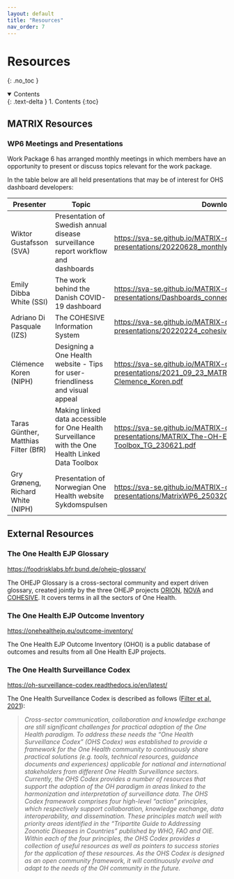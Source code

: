 ```yaml
---
layout: default
title: "Resources"
nav_order: 7
---
```


# Resources
{: .no_toc }

<details open markdown="block">
  <summary>
    Contents
  </summary>
  {: .text-delta }
1. Contents
{:toc}
</details>

## MATRIX Resources

### WP6 Meetings and Presentations
Work Package 6 has arranged monthly meetings in which members have an opportunity to present or discuss topics relevant for the work package.

In the table below are all held presentations that may be of interest for OHS dashboard developers:

| Presenter                           | Topic                                                                                             | Download link                                                                                                                       |
| ------------------------------------ | ------------------------------------------------------------------------------------------------- | ------------------------------------------------------------------------------------------------------------------------------------ |
| Wiktor Gustafsson (SVA)              | Presentation of Swedish annual disease surveillance report workflow and dashboards                | [https://sva-se.github.io/MATRIX-dashboards/<br>presentations/20220628_monthly_meeting_presentation.pdf](https://sva-se.github.io/MATRIX-dashboards/presentations/20220628_monthly_meeting_presentation.pdf)          |                                                                                                                                   |
| Emily Dibba White (SSI)              | The work behind the Danish COVID-19 dashboard                                                     | [https://sva-se.github.io/MATRIX-dashboards/<br>presentations/Dashboards_connecting_people_2022.04.19.pdf](https://sva-se.github.io/MATRIX-dashboards/presentations/Dashboards_connecting_people_2022.04.19.pdf) |
| Adriano Di Pasquale (IZS)            | The COHESIVE Information System                                                                   | [https://sva-se.github.io/MATRIX-dashboards/<br>presentations/20220224_cohesive-system.pdf](https://sva-se.github.io/MATRIX-dashboards/presentations/20220224_cohesive-system.pdf)  |
| Clémence Koren (NIPH)                | Designing a One Health website - Tips for user-friendliness and visual appeal                     | [https://sva-se.github.io/MATRIX-dashboards/<br>presentations/2021_09_23_MATRIX_presentation_userfriendliness_<br>Clemence_Koren.pdf](https://sva-se.github.io/MATRIX-dashboards/presentations/2021_09_23_MATRIX_presentation_userfriendliness_Clemence_Koren.pdf)  |
| Taras Günther, Matthias Filter (BfR) | Making linked data accessible for One Health Surveillance with the One Health Linked Data Toolbox | [https://sva-se.github.io/MATRIX-dashboards/<br>presentations/MATRIX_The-OH-EJP-LOD-Toolbox_TG_230621.pdf](https://sva-se.github.io/MATRIX-dashboards/presentations/MATRIX_The-OH-EJP-LOD-Toolbox_TG_230621.pdf) |
| Gry Grøneng, Richard White (NIPH)    | Presentation of Norwegian One Health website Sykdomspulsen                                        | [https://sva-se.github.io/MATRIX-dashboards/<br>presentations/MatrixWP6_25032021.pdf](https://sva-se.github.io/MATRIX-dashboards/presentations/MatrixWP6_25032021.pdf)  |

## External Resources

### The One Health EJP Glossary
https://foodrisklabs.bfr.bund.de/ohejp-glossary/

The OHEJP Glossary is a cross-sectoral community and expert driven glossary, created jointly by the three OHEJP projects [ORION](https://onehealthejp.eu/jip-orion/), [NOVA](https://onehealthejp.eu/jrp-nova/) and [COHESIVE](https://onehealthejp.eu/jip-cohesive/). It covers terms in all the sectors of One Health.

### The One Health EJP Outcome Inventory
https://onehealthejp.eu/outcome-inventory/

The One Health EJP Outcome Inventory (OHOI) is a public database of outcomes and results from all One Health EJP projects.

### The One Health Surveillance Codex
https://oh-surveillance-codex.readthedocs.io/en/latest/

The One Health Surveillance Codex is described as follows ([Filter et al, 2021](https://www.sciencedirect.com/science/article/pii/S2352771421000239)):

>*Cross-sector communication, collaboration and knowledge exchange are still significant challenges for practical adoption of the One Health paradigm. To address these needs the “One Health Surveillance Codex” (OHS Codex) was established to provide a framework for the One Health community to continuously share practical solutions (e.g. tools, technical resources, guidance documents and experiences) applicable for national and international stakeholders from different One Health Surveillance sectors. Currently, the OHS Codex provides a number of resources that support the adoption of the OH paradigm in areas linked to the harmonization and interpretation of surveillance data. The OHS Codex framework comprises four high-level “action” principles, which respectively support collaboration, knowledge exchange, data interoperability, and dissemination. These principles match well with priority areas identified in the “Tripartite Guide to Addressing Zoonotic Diseases in Countries” published by WHO, FAO and OIE. Within each of the four principles, the OHS Codex provides a collection of useful resources as well as pointers to success stories for the application of these resources. As the OHS Codex is designed as an open community framework, it will continuously evolve and adapt to the needs of the OH community in the future.*
